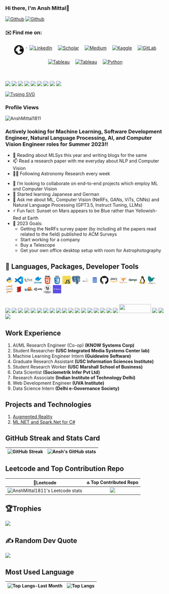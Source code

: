 ### Hi there, I'm Ansh Mittal👋

[![Github](https://img.shields.io/github/followers/AnshMittal1811?label=Follow&style=social)](https://github.com/AnshMittal1811)   [![Github](https://img.shields.io/github/stars/AnshMittal1811?label=Stars&style=social)](https://github.com/AnshMittal1811)   



### ✉️ Find me on:

<p align="center"> 
   <a href="https://anshm18111996.wixsite.com/website" target="_blank" rel="noopener noreferrer"> <img src="https://raw.githubusercontent.com/iconic/open-iconic/master/svg/globe.svg" alt="Website" height="30" style="vertical-align:top; margin:7px"> </a>
   <a href="https://linkedin.com/in/mittalansh" target="_blank" rel="noopener noreferrer"> <img src="https://cdn.jsdelivr.net/npm/simple-icons@v3/icons/linkedin.svg" alt="LinkedIn" height="30" style="vertical-align:top; margin:7px"></a> 
   <a href="https://scholar.google.com/citations?user=rG4ZgtMAAAAJ" target="_blank" rel="noopener noreferrer"> <img src="https://cdn.jsdelivr.net/npm/simple-icons@3.13.0/icons/googlescholar.svg" alt="Scholar" height="30" style="vertical-align:top; margin:7px"></a>
   <a href="https://medium.com/@anshm18111996" target="_blank" rel="noopener noreferrer"> <img src="https://cdn.jsdelivr.net/npm/simple-icons@3.13.0/icons/medium.svg" alt="Medium" height="30" style="vertical-align:top; margin:7px"></a>
   <a href="https://www.kaggle.com/ansh18mittal" target="_blank" rel="noopener noreferrer"> <img src="https://cdn.jsdelivr.net/npm/simple-icons@3.13.0/icons/kaggle.svg" alt="Kaggle" height="30" style="vertical-align:top; margin:7px"></a>
   <a href="https://www.kaggle.com/ansh18mittal" target="_blank" rel="noopener noreferrer"> <img src="https://cdn.jsdelivr.net/npm/simple-icons@3.13.0/icons/gitlab.svg" alt="GitLab" height="30" style="vertical-align:top; margin:7px"></a> 
   <a href="https://public.tableau.com/app/profile/ansh.mittal" target="_blank" rel="noopener noreferrer"> <img src="https://cdn.jsdelivr.net/npm/simple-icons@3.13.0/icons/tableau.svg" alt="Tableau" height="30" style="vertical-align:top; margin:7px"></a>
   <a href="https://www.youtube.com/@anshmittal6866" target="_blank" rel="noopener noreferrer"> <img src="https://cdn.jsdelivr.net/npm/simple-icons@v3/icons/youtube.svg" alt="Tableau" height="30" style="vertical-align:top; margin:7px"></a>
   <a href="mailto:anshm18111996@gmail.com"> <img src="https://cdn.jsdelivr.net/npm/simple-icons@v3/icons/gmail.svg" alt="Python" height="30" style="vertical-align:top; margin:7px"></a>
</p>

<br />


 <code>[![](https://img.shields.io/static/v1?style=for-the-badge&label=website&message=AnshMittal&color=white)](https://anshm18111996.wixsite.com/website)</code> <code>[![](https://img.shields.io/badge/LinkedIn-0077B5?style=for-the-badge&logo=linkedin&logoColor=white)](https://www.linkedin.com/in/mittalansh/)</code> <code>[![](https://img.shields.io/badge/LinkedIn-0077B5?style=for-the-badge&logo=linkedin&logoColor=white)](https://www.linkedin.com/in/mittalansh/)</code> <code>[![](https://img.shields.io/badge/Kaggle-20BEFF?style=for-the-badge&logo=Kaggle&logoColor=white)](https://www.kaggle.com/ansh18mittal)</code>  <code>[![](https://img.shields.io/badge/WhatsApp-25D366?style=for-the-badge&logo=whatsapp&logoColor=white)](https://wa.me/+12135739188)</code> <code>[![](https://img.shields.io/badge/Facebook-1877F2?style=for-the-badge&logo=facebook&logoColor=white)](https://www.facebook.com/ansh.mittal1811/)</code> <code>[![](https://img.shields.io/badge/Zoom-2D8CFF?style=for-the-badge&logo=zoom&logoColor=white)](https://usc.zoom.us/account)</code> <code>[![](https://img.shields.io/badge/Google%20Meet-32A350?style=for-the-badge&logo=google-meet&logoColor=white)](https://meet.google.com)</code> <code>![](	https://img.shields.io/badge/Slack-4A154B?style=for-the-badge&logo=slack&logoColor=white)</code>


<!-- [![](https://img.shields.io/badge/Discord-7289DA?style=for-the-badge&logo=discord&logoColor=white)](https://discord.com/channels/840276290031321128/840276290031321131)
 -->

 [![Typing SVG](https://readme-typing-svg.herokuapp.com?font=Cascadia+Code&duration=6000&center=true&vCenter=true&size=22&pause=200&color=1FFF70&background=000000&width=1200&lines=I+am+a+Computer+Scientist+interested+in+ML%2C+Computer+Vision%2C+and+Language+Processing;I+am+also+an+Amateur+Astronomer+and+interested+in+Astrophysics+and+Astrobiology)](https://git.io/typing-svg)

<!--[![Typing SVG](https://readme-typing-svg.herokuapp.com?duration=6000&color=00F72F&background=000000width=900&font=Fira+Code&lines=I+am+a+Computer+Scientist+interested+in+ML%2C+Computer+Vision%2C+and+Language+Processing;I+am+also+an+Amateur+Astronomer+and+interested+in+Astrophysics+and+Astrobiology)](https://git.io/typing-svg) -->

<h3>Profile Views</h3>
 <p align="left"> <img src="https://profile-counter.glitch.me/AnshMittal1811/count.svg" alt="AnshMittal1811" /> </p>


### Actively looking for Machine Learning, Software Development Engineer, Natural Language Processing, AI, and Computer Vision Engineer roles for Summer 2023!!

<!-- - 😄 Pronouns: He/Him/His--->
- 🔭 Reading about MLSys this year and writing blogs for the same
- 📫 Read a research paper with me everyday about NLP and Computer Vision
- 🙋‍♂️ Following Astronomy Research every week
<!-- - 🌱 I’m currently working on end-to-end Machine Learning and creating a PyPI package -->
- 👯 I’m looking to collaborate on end-to-end projects which employ ML and Computer Vision
- 🤔 Started learning Japanese and German
- 💬 Ask me about ML, Computer Vision (NeRFs, GANs, ViTs, CNNs) and Natural Language Processing (GPT3.5, Instruct Tuning, LLMs)
- ⚡ Fun fact: Sunset on Mars appears to be Blue rather than Yellowish-Red at Earth
- 🥅 2023 Goals:
   - Getting the NeRFs survey paper (by including all the papers read related to the field) published to ACM Surveys
   - Start working for a company
   - Buy a Telescope
   - Get your own office desktop setup with room for Astrophotography
<!-- - Reading a Paper from MLSys conference and working on Python basics daily for 2023 -->

<!-- I'm an Astronomy Lover and can talk for a day about Astronomy with anyone who is interested in the field,, Learn as much as possible about Machine Learning in the domain of Computer Vision, and Signal processing to apply this knowledge in Astronomy -->
<!-- - ⚡ Current obsession: I love to read and learn about all things sci-tech related, with my current obsession being Black holes and singularities, and using Neural Radiance for different views from satellites.
 -->
 <!-- - 📫 How to reach me: +1 2135739188 -->


## 🧰 Languages, Packages, Developer Tools

<code><img height="25" src="https://raw.githubusercontent.com/github/explore/80688e429a7d4ef2fca1e82350fe8e3517d3494d/topics/python/python.png" alt="Python" width="26px"/></code>
<code><img height="25" src="https://raw.githubusercontent.com/github/explore/80688e429a7d4ef2fca1e82350fe8e3517d3494d/topics/visual-studio-code/visual-studio-code.png" alt="VS Code" width="26px"/></code>
<code><img src="https://raw.githubusercontent.com/github/explore/80688e429a7d4ef2fca1e82350fe8e3517d3494d/topics/flask/flask.png" alt="Flask" width="26px" /></code>
<code><img src="https://raw.githubusercontent.com/github/explore/80688e429a7d4ef2fca1e82350fe8e3517d3494d/topics/docker/docker.png" alt="Docker" width="26px" /></code>
<code><img src="https://raw.githubusercontent.com/github/explore/80688e429a7d4ef2fca1e82350fe8e3517d3494d/topics/html/html.png" alt="HTML5" width="26px" /></code>
<code><img src="https://raw.githubusercontent.com/github/explore/80688e429a7d4ef2fca1e82350fe8e3517d3494d/topics/css/css.png" alt="CSS3" width="26px" /></code>
<code><img src="https://raw.githubusercontent.com/github/explore/80688e429a7d4ef2fca1e82350fe8e3517d3494d/topics/javascript/javascript.png" alt="JavaScript" width="26px" /></code>
<code><img src="https://raw.githubusercontent.com/github/explore/80688e429a7d4ef2fca1e82350fe8e3517d3494d/topics/postgresql/postgresql.png" alt="PostgreSQL" width="26px" /></code>
<code><img src="https://raw.githubusercontent.com/github/explore/80688e429a7d4ef2fca1e82350fe8e3517d3494d/topics/mysql/mysql.png" alt="MySQL" width="26px" /></code>
<code><img src="https://raw.githubusercontent.com/github/explore/80688e429a7d4ef2fca1e82350fe8e3517d3494d/topics/sql/sql.png" alt="SQL" width="26px" /></code>
<code><img src="https://raw.githubusercontent.com/github/explore/78df643247d429f6cc873026c0622819ad797942/topics/github/github.png"  alt="GitHub" width="26px"/></code>
<code><img src="https://raw.githubusercontent.com/github/explore/78df643247d429f6cc873026c0622819ad797942/topics/aws/aws.png" alt="AWS" width="26px"  /></code>
<code><img src="https://raw.githubusercontent.com/github/explore/78df643247d429f6cc873026c0622819ad797942/topics/tensorflow/tensorflow.png"  alt="Tensorflow" width="26px" /></code>
<code><img src="https://raw.githubusercontent.com/github/explore/78df643247d429f6cc873026c0622819ad797942/topics/django/django.png" alt="Django" width="26px"  /></code>
<code><img src="https://raw.githubusercontent.com/github/explore/78df643247d429f6cc873026c0622819ad797942/topics/linux/linux.png"  alt="linux" width="26px"  /></code>
<code><img src="https://raw.githubusercontent.com/github/explore/78df643247d429f6cc873026c0622819ad797942/topics/latex/latex.png" alt="LaTeX" width="26px"  /></code>
<code><img src="https://raw.githubusercontent.com/github/explore/78df643247d429f6cc873026c0622819ad797942/topics/jupyter-notebook/jupyter-notebook.png" alt="jupyter-notebook" width="26px"  /></code>
<code><img src="https://raw.githubusercontent.com/github/explore/78df643247d429f6cc873026c0622819ad797942/topics/scala/scala.png" alt="Scala" width="26px"  /></code>
<code><img src="https://raw.githubusercontent.com/github/explore/78df643247d429f6cc873026c0622819ad797942/topics/scikit-learn/scikit-learn.png" alt="scikit-learn" width="26px"  /></code>
<code><img src="https://raw.githubusercontent.com/github/explore/78df643247d429f6cc873026c0622819ad797942/topics/unity/unity.png" alt="unity" width="26px"  /></code>
<code><img src="https://raw.githubusercontent.com/github/explore/78df643247d429f6cc873026c0622819ad797942/topics/unreal-engine/unreal-engine.png" alt="unreal-engine" width="26px"  /></code>
<code><img src="https://raw.githubusercontent.com/github/explore/78df643247d429f6cc873026c0622819ad797942/topics/terraform/terraform.png" alt="Terraform" width="26px"  /></code>
<br />
<br />

<code>[![](https://img.shields.io/badge/Python-FFD43B?style=for-the-badge&logo=python&logoColor=darkgreen)](https://www.python.org)</code>  <code>[![](https://img.shields.io/badge/TensorFlow-FF6F00?style=for-the-badge&logo=TensorFlow&logoColor=white)](https://www.tensorflow.org)</code> <code>[![](https://img.shields.io/badge/scikit_learn-F7931E?style=for-the-badge&logo=scikit-learn&logoColor=white)](https://scikit-learn.org/stable/)</code> <code>[![](https://img.shields.io/badge/SciPy-654FF0?style=for-the-badge&logo=SciPy&logoColor=white)](https://www.scipy.org)</code> <code>[![](https://img.shields.io/badge/Numpy-777BB4?style=for-the-badge&logo=numpy&logoColor=white)](https://numpy.org)</code> <code>[![](https://img.shields.io/badge/Pandas-2C2D72?style=for-the-badge&logo=pandas&logoColor=white)](https://pandas.pydata.org)</code>  <code>[![](https://img.shields.io/badge/Plotly-239120?style=for-the-badge&logo=plotly&logoColor=white)](https://plotly.com)</code>   <code>[![](https://img.shields.io/badge/PyTorch-EE4C2C?style=for-the-badge&logo=PyTorch&logoColor=white)](https://pytorch.org)</code> <code>[![](https://img.shields.io/badge/R-276DC3?style=for-the-badge&logo=r&logoColor=white)](https://www.r-project.org)</code> <code>[![](https://img.shields.io/badge/Scala-DC322F?style=for-the-badge&logo=scala&logoColor=white)](https://www.scala-lang.org)</code> <code>[![](https://img.shields.io/badge/json-5E5C5C?style=for-the-badge&logo=json&logoColor=white)](https://www.json.org/json-en.html)</code> <code>[![](https://img.shields.io/badge/Tableau-E97627?style=for-the-badge&logo=Tableau&logoColor=white)](https://www.tableau.com)</code> <code>[![](https://img.shields.io/badge/C-00599C?style=for-the-badge&logo=c&logoColor=white)](https://www.cprogramming.com)</code> <code>[![](https://img.shields.io/badge/Keras-D00000?style=for-the-badge&logo=Keras&logoColor=white)](https://keras.io)</code> <code>[![](https://img.shields.io/badge/MySQL-00000F?style=for-the-badge&logo=mysql&logoColor=white)](https://www.mysql.com)</code> <code>[![](https://img.shields.io/badge/conda-342B029.svg?&style=for-the-badge&logo=anaconda&logoColor=white)](https://www.anaconda.com)</code> <code>[![](https://img.shields.io/badge/PowerBI-F2C811?style=for-the-badge&logo=Power%20BI&logoColor=white)](https://powerbi.microsoft.com/en-us/)</code> <code>[![](https://img.shields.io/badge/Colab-F9AB00?style=for-the-badge&logo=googlecolab&color=525252)](https://colab.research.google.com)</code> <code>[<img src = "https://img.shields.io/badge/SQLite-07405E?style=for-the-badge&logo=sqlite&logoColor=white" width = "100" height = "27.5"/>](https://www.sqlite.org/index.html)</code> <code>[![](https://img.shields.io/badge/LaTeX-47A141?style=for-the-badge&logo=LaTeX&logoColor=white)](https://www.latex-project.org)</code> <code>[![](https://img.shields.io/badge/Java-ED8B00?style=for-the-badge&logo=java&logoColor=white)](https://www.java.com/en/)</code> <code>[![](https://img.shields.io/badge/Microsoft_Office-D83B01?style=for-the-badge&logo=microsoft-office&logoColor=white)](https://www.office.com)</code>

</p>

## Work Experience
1. AI/ML Research Engineer (Co-op) **(KNOW Systems Corp)**
2. Student Researcher **(USC Integrated Media Systems Center lab)**
3. Machine Learning Engineer Intern **(Guidewire Software)**
4. Graduate Research Assistant **(USC Information Sciences Institute)**
5. Student Research Worker **(USC Marshall School of Business)**
6. Data Scientist **(Sociometrik Infer Pvt Ltd)**
7. Research Associate **(Indian Institute of Technology Delhi)**
8. Web Development Engineer **(UVA Institute)**
9. Data Science Intern **(Delhi e-Governance Society)**

## Projects and Technologies
1. [Augmented Reality](https://gist.github.com/AnshMittal1811/7bcd4260e8c3aca735e52cde3d3a5d74)
2. [ML.NET and Spark.Net for C# ](https://gist.github.com/AnshMittal1811/9d3b98acbf7bcff3134b22d85510539f)

<!-- <script src="https://gist.github.com/AnshMittal1811/7bcd4260e8c3aca735e52cde3d3a5d74" />

<br />
<br />
<br />
 -->
 
 ## GitHub Streak and Stats Card
<!--- ![GitHub Streak Card](https://streak-stats.demolab.com/?user=AnshMittal1811&count_private=true&layout=compact)  ![GitHub Streak](https://streak-stats.demolab.com/?user=AnshMittal1811&count_private=true&layout=compact)  ](https://git.io/streak-stats)  --->
| ![GitHub Streak](https://github-readme-streak-stats.herokuapp.com/?user=AnshMittal1811&count_private=true) | ![Ansh's GitHub stats](https://github-readme-stats.vercel.app/api?username=AnshMittal1811&count_private=true&layout=compact&include_all_commits=true&show=reviews,discussions_started,discussions_answered) | 
|:------------------------:|:------------------------:|  


## Leetcode and Top Contribution Repo
| 🤔Leetcode              | 🔝 Top Contributed Repo  |
|:------------------------:|:------------------------:|
| <img height=200 src="https://leetcard.jacoblin.cool/AnshMittal1811?ext=contest&animation=true&theme=wtf" alt="AnshMittal1811's Leetcode stats" /> |  ![](https://github-contributor-stats.vercel.app/api?username=AnshMittal1811&limit=5&theme=dark&combine_all_yearly_contributions=true) |
 
## 🏆Trophies
![](https://github-profile-trophy.vercel.app/?username=AnshMittal1811&theme=nord&no-frame=false&no-bg=false&margin-w=4)  

## ✍️ Random Dev Quote
![](https://quotes-github-readme.vercel.app/api?type=vetical&theme=light)


<!-- ## Last Month and All Time languages
 <a href="https://wakatime.com/@angristan"><img src="https://wakatime.com/share/@angristan/c52d5d5e-97dc-47b9-af95-59c367f83a4c.svg" height="300px"></a>
<a href="https://wakatime.com/@angristan"><img src="https://wakatime.com/share/@angristan/97358ee5-e081-42a4-866f-7bdd05db0cba.svg" height="300px"></a> 
| ⏰ Past month | ⌛️ All time | --->


## Most Used Language
| ![Top Langs-Last Month](https://github-readme-stats.vercel.app/api/top-langs/?username=AnshMittal1811&size_weight=0.5&count_weight=0.5&langs_count=12) | ![Top Langs](https://github-readme-stats.vercel.app/api/top-langs/?username=AnshMittal1811&layout=donut-vertical&langs_count=40) |
| :------------: | :--------------: |



<!--  ![Top Langs](https://github-readme-stats.vercel.app/api/top-langs/?username=AnshMittal1811&layout=compact&hide_title=true&langs_count=30&&hide=jupyter%20notebook)

<style>
    .language {
        transform: scale(calc(1 + var(--scale) * 0.2));
    }
</style> -->


<!--- ## 😂 Random Dev Meme
<img src="https://rm.up.railway.app/" width="512px"/> --->






<!-- 
## Contact me
[website](https://anshm18111996.wixsite.com/website)
[linkedin](https://linkedin.com/in/mittalansh/)
[github](https://github.com/AnshMittal1811/)


## Top Languages Used and Leetcode Stats
<div align="center"> 
<a href="https://github.com/anuraghazra/github-readme-stats#gh-light-mode-only">
<img height=200 src="https://github-readme-stats-git-master-rstaa-rickstaa.vercel.app/api/top-langs/?username=AnshMittal1811&layout=compact&langs_count=15&animation=true&hide_border=1&role=OWNER,COLLABORATOR#gh-light-mode-only" alt="AnshMittal1811's Language stats" />
</a> 
<a href="https://github.com/JacobLinCool/LeetCode-Stats-Card">
 </a>
</div>


## Activity Last Month

[![Ansh's github activity graph](https://activity-graph.herokuapp.com/graph?username=AnshMittal1811&theme=github)](https://github.com/ashutosh00710/github-readme-activity-graph)
[![Ansh's github activity graph](https://github-readme-activity-graph.cyclic.app/graph?username=AnshMittal1811&count_private=true)](https://github.com/ashutosh00710/github-readme-activity-graph)

-->

